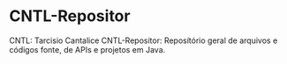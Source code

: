 # CNTL-Repositor
CNTL: Tarcisio Cantalice
CNTL-Repositor: Reposítório geral de arquivos e códigos fonte, de APIs e projetos em Java.
